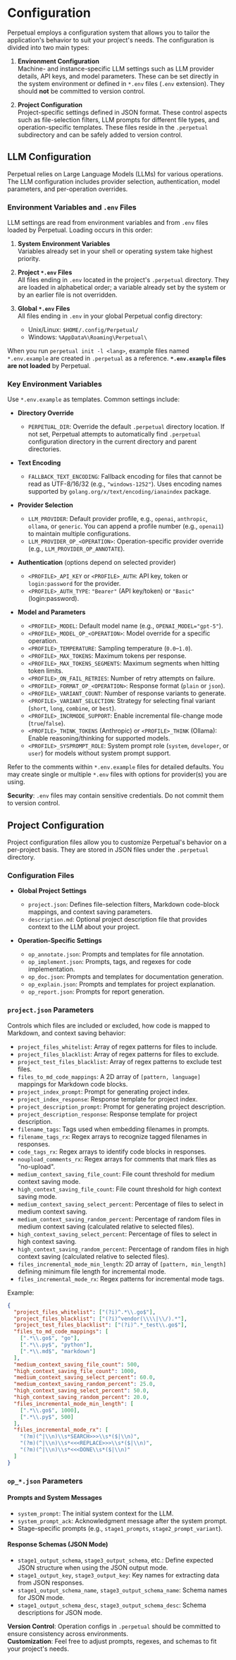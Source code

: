 # Configuration

Perpetual employs a configuration system that allows you to tailor the application's behavior to suit your project's needs. The configuration is divided into two main types:

1. **Environment Configuration**  
   Machine- and instance-specific LLM settings such as LLM provider details, API keys, and model parameters. These can be set directly in the system environment or defined in `*.env` files (`.env` extension). They should **not** be committed to version control.

2. **Project Configuration**  
   Project-specific settings defined in JSON format. These control aspects such as file-selection filters, LLM prompts for different file types, and operation-specific templates. These files reside in the `.perpetual` subdirectory and can be safely added to version control.

## LLM Configuration

Perpetual relies on Large Language Models (LLMs) for various operations. The LLM configuration includes provider selection, authentication, model parameters, and per-operation overrides.

### Environment Variables and `.env` Files

LLM settings are read from environment variables and from `.env` files loaded by Perpetual. Loading occurs in this order:

1. **System Environment Variables**  
   Variables already set in your shell or operating system take highest priority.

2. **Project `*.env` Files**  
   All files ending in `.env` located in the project's `.perpetual` directory. They are loaded in alphabetical order; a variable already set by the system or by an earlier file is not overridden.

3. **Global `*.env` Files**  
   All files ending in `.env` in your global Perpetual config directory:
   - Unix/Linux: `$HOME/.config/Perpetual/`
   - Windows: `%AppData%\Roaming\Perpetual\`

When you run `perpetual init -l <lang>`, example files named `*.env.example` are created in `.perpetual` as a reference. **`*.env.example` files are not loaded** by Perpetual.

### Key Environment Variables

Use `*.env.example` as templates. Common settings include:

- **Directory Override**  
  - `PERPETUAL_DIR`: Override the default `.perpetual` directory location. If not set, Perpetual attempts to automatically find `.perpetual` configuration directory in the current directory and parent directories.

- **Text Encoding**  
  - `FALLBACK_TEXT_ENCODING`: Fallback encoding for files that cannot be read as UTF-8/16/32 (e.g., `"windows-1252"`). Uses encoding names supported by `golang.org/x/text/encoding/ianaindex` package.

- **Provider Selection**  
  - `LLM_PROVIDER`: Default provider profile, e.g., `openai`, `anthropic`, `ollama`, or `generic`. You can append a profile number (e.g., `openai1`) to maintain multiple configurations.
  - `LLM_PROVIDER_OP_<OPERATION>`: Operation-specific provider override (e.g., `LLM_PROVIDER_OP_ANNOTATE`).

- **Authentication** (options depend on selected provider)  
  - `<PROFILE>_API_KEY` or `<PROFILE>_AUTH`: API key, token or `login:password` for the provider.
  - `<PROFILE>_AUTH_TYPE`: `"Bearer"` (API key/token) or `"Basic"` (login:password).

- **Model and Parameters**  
  - `<PROFILE>_MODEL`: Default model name (e.g., `OPENAI_MODEL="gpt-5"`).
  - `<PROFILE>_MODEL_OP_<OPERATION>`: Model override for a specific operation.
  - `<PROFILE>_TEMPERATURE`: Sampling temperature (`0.0`–`1.0`).
  - `<PROFILE>_MAX_TOKENS`: Maximum tokens per response.
  - `<PROFILE>_MAX_TOKENS_SEGMENTS`: Maximum segments when hitting token limits.
  - `<PROFILE>_ON_FAIL_RETRIES`: Number of retry attempts on failure.
  - `<PROFILE>_FORMAT_OP_<OPERATION>`: Response format (`plain` or `json`).
  - `<PROFILE>_VARIANT_COUNT`: Number of response variants to generate.
  - `<PROFILE>_VARIANT_SELECTION`: Strategy for selecting final variant (`short`, `long`, `combine`, or `best`).
  - `<PROFILE>_INCRMODE_SUPPORT`: Enable incremental file-change mode (`true`/`false`).
  - `<PROFILE>_THINK_TOKENS` (Anthropic) or `<PROFILE>_THINK` (Ollama): Enable reasoning/thinking for supported models.
  - `<PROFILE>_SYSPROMPT_ROLE`: System prompt role (`system`, `developer`, or `user`) for models without system prompt support.

Refer to the comments within `*.env.example` files for detailed defaults. You may create single or multiple `*.env` files with options for provider(s) you are using.

**Security**: `.env` files may contain sensitive credentials. Do not commit them to version control.

## Project Configuration

Project configuration files allow you to customize Perpetual's behavior on a per-project basis. They are stored in JSON files under the `.perpetual` directory.

### Configuration Files

- **Global Project Settings**  
  - `project.json`: Defines file-selection filters, Markdown code-block mappings, and context saving parameters.
  - `description.md`: Optional project description file that provides context to the LLM about your project.

- **Operation-Specific Settings**  
  - `op_annotate.json`: Prompts and templates for file annotation.
  - `op_implement.json`: Prompts, tags, and regexes for code implementation.
  - `op_doc.json`: Prompts and templates for documentation generation.
  - `op_explain.json`: Prompts and templates for project explanation.
  - `op_report.json`: Prompts for report generation.

### `project.json` Parameters

Controls which files are included or excluded, how code is mapped to Markdown, and context saving behavior:

- `project_files_whitelist`: Array of regex patterns for files to include.
- `project_files_blacklist`: Array of regex patterns for files to exclude.
- `project_test_files_blacklist`: Array of regex patterns to exclude test files.
- `files_to_md_code_mappings`: A 2D array of `[pattern, language]` mappings for Markdown code blocks.
- `project_index_prompt`: Prompt for generating project index.
- `project_index_response`: Response template for project index.
- `project_description_prompt`: Prompt for generating project description.
- `project_description_response`: Response template for project description.
- `filename_tags`: Tags used when embedding filenames in prompts.
- `filename_tags_rx`: Regex arrays to recognize tagged filenames in responses.
- `code_tags_rx`: Regex arrays to identify code blocks in responses.
- `noupload_comments_rx`: Regex arrays for comments that mark files as "no-upload".
- `medium_context_saving_file_count`: File count threshold for medium context saving mode.
- `high_context_saving_file_count`: File count threshold for high context saving mode.
- `medium_context_saving_select_percent`: Percentage of files to select in medium context saving.
- `medium_context_saving_random_percent`: Percentage of random files in medium context saving (calculated relative to selected files).
- `high_context_saving_select_percent`: Percentage of files to select in high context saving.
- `high_context_saving_random_percent`: Percentage of random files in high context saving (calculated relative to selected files).
- `files_incremental_mode_min_length`: 2D array of `[pattern, min_length]` defining minimum file length for incremental mode.
- `files_incremental_mode_rx`: Regex patterns for incremental mode tags.

Example:

```json
{
  "project_files_whitelist": ["(?i)^.*\\.go$"],
  "project_files_blacklist": ["(?i)^vendor(\\\\|\\/).*"],
  "project_test_files_blacklist": ["(?i)^.*_test\\.go$"],
  "files_to_md_code_mappings": [
    [".*\\.go$", "go"],
    [".*\\.py$", "python"],
    [".*\\.md$", "markdown"]
  ],
  "medium_context_saving_file_count": 500,
  "high_context_saving_file_count": 1000,
  "medium_context_saving_select_percent": 60.0,
  "medium_context_saving_random_percent": 25.0,
  "high_context_saving_select_percent": 50.0,
  "high_context_saving_random_percent": 20.0,
  "files_incremental_mode_min_length": [
    [".*\\.go$", 1000],
    [".*\\.py$", 500]
  ],
  "files_incremental_mode_rx": [
    "(?m)(^|\\n)\\s*SEARCH>>>\\s*($|\\n)",
    "(?m)(^|\\n)\\s*<<<REPLACE>>>\\s*($|\\n)",
    "(?m)(^|\\n)\\s*<<<DONE\\s*($|\\n)"
  ]
}
```

### `op_*.json` Parameters

#### Prompts and System Messages

- `system_prompt`: The initial system context for the LLM.
- `system_prompt_ack`: Acknowledgment message after the system prompt.
- Stage-specific prompts (e.g., `stage1_prompts`, `stage2_prompt_variant`).

#### Response Schemas (JSON Mode)

- `stage1_output_schema`, `stage3_output_schema`, etc.: Define expected JSON structure when using the JSON output mode.
- `stage1_output_key`, `stage3_output_key`: Key names for extracting data from JSON responses.
- `stage1_output_schema_name`, `stage3_output_schema_name`: Schema names for JSON mode.
- `stage1_output_schema_desc`, `stage3_output_schema_desc`: Schema descriptions for JSON mode.

**Version Control**: Operation configs in `.perpetual` should be committed to ensure consistency across environments.  
**Customization**: Feel free to adjust prompts, regexes, and schemas to fit your project's needs.
